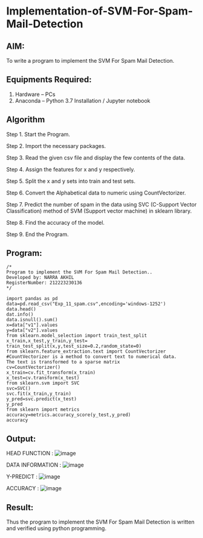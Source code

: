 # Implementation-of-SVM-For-Spam-Mail-Detection

## AIM:
To write a program to implement the SVM For Spam Mail Detection.

## Equipments Required:
1. Hardware – PCs
2. Anaconda – Python 3.7 Installation / Jupyter notebook

## Algorithm
Step 1. Start the Program.

Step 2. Import the necessary packages.

Step 3. Read the given csv file and display the few contents of the data.

Step 4. Assign the features for x and y respectively.

Step 5. Split the x and y sets into train and test sets.

Step 6. Convert the Alphabetical data to numeric using CountVectorizer.

Step 7. Predict the number of spam in the data using SVC (C-Support Vector Classification) method of SVM (Support vector machine) in sklearn library.

Step 8. Find the accuracy of the model.

Step 9. End the Program.

## Program:
```
/*
Program to implement the SVM For Spam Mail Detection..
Developed by: NARRA AKHIL
RegisterNumber: 212223230136
*/
```
```
import pandas as pd
data=pd.read_csv("Exp_11_spam.csv",encoding='windows-1252')
data.head()
dat.info()
data.isnull().sum()
x=data["v1"].values
y=data["v2"].values
from sklearn.model_selection import train_test_split
x_train,x_test,y_train,y_test= train_test_split(x,y,test_size=0.2,random_state=0)
from sklearn.feature_extraction.text import CountVectorizer
#CountVectorizer is a method to convert text to numerical data.
The text is transformed to a sparse matrix
cv=CountVectorizer()
x_train=cv.fit_transform(x_train)
x_test=cv.transform(x_test)
from sklearn.svm import SVC
svc=SVC()
svc.fit(x_train,y_train)
y_pred=svc.predict(x_test)
y_pred
from sklearn import metrics
accuracy=metrics.accuracy_score(y_test,y_pred)
accuracy
```
## Output:
HEAD FUNCTION :
![image](https://github.com/user-attachments/assets/cdc2607a-7821-40b9-bde3-bb56d1cbd25f)

DATA INFORMATION :
![image](https://github.com/user-attachments/assets/7ba56627-b316-460e-a8e8-6a22f273016d)

Y-PREDICT :
![image](https://github.com/user-attachments/assets/3cecba65-d144-4e94-9053-6383ea3299a9)

ACCURACY :
![image](https://github.com/user-attachments/assets/ef9c6251-bf5d-4372-9112-5673998b9709)

## Result:
Thus the program to implement the SVM For Spam Mail Detection is written and verified using python programming.

